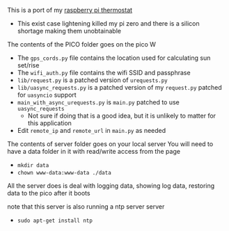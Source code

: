 This is a port of my [raspberry pi thermostat](https://github.com/GM-Script-Writer-62850/Raspberry_Pi_Thermostat)

* This exist case lightening killed my pi zero and there is a silicon shortage making them unobtainable

The contents of the PICO folder goes on the pico W

* The `gps_cords.py` file contains the location used for calculating sun set/rise
* The `wifi_auth.py` file contains the wifi SSID and passphrase
* `lib/request.py` is a patched version of `urequests.py`
* `lib/uasync_requests.py` is a patched version of my `request.py` patched for `uasyncio` support
* `main_with_async_urequests.py` is `main.py` patched to use `uasync_requests`
  * Not sure if doing that is a good idea, but it is unlikely to matter for this application
* Edit `remote_ip` and `remote_url` in `main.py` as needed




The contents of server folder goes on your local server
You will need to have a data folder in it with read/write access from the page

* `mkdir data`
* `chown www-data:www-data ./data`

All the server does is deal with logging data, showing log data, restoring data to the pico after it boots

note that this server is also running a ntp server server
* `sudo apt-get install ntp`